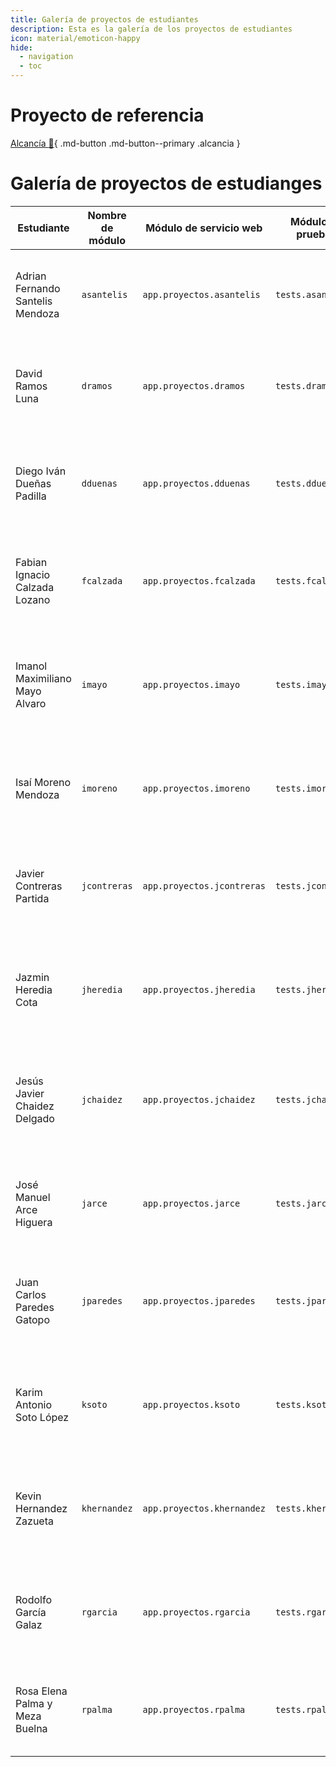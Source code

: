 ```yaml
---
title: Galería de proyectos de estudiantes
description: Esta es la galería de los proyectos de estudiantes
icon: material/emoticon-happy
hide:
  - navigation
  - toc
---
```


# Proyecto de referencia

[Alcancía :pig2:](nnieto/index.md){ .md-button .md-button--primary .alcancia }

# Galería de proyectos de estudianges


| Estudiante | Nombre de módulo | Módulo de servicio web | Módulo de pruebas | Proyecto |
| --- | --- | --- | --- | --- |
| Adrian Fernando Santelis Mendoza | `asantelis` | `app.proyectos.asantelis` | `tests.asantelis` | [Registro de animales :fontawesome-solid-dog:](asantelis.md){ .md-button .md-button--primary } |
| David Ramos Luna | `dramos` | `app.proyectos.dramos` | `tests.dramos` | [Catálogo de Productos :fontawesome-solid-store:](dramos.md){ .md-button .md-button--primary } |
| Diego Iván Dueñas Padilla | `dduenas` | `app.proyectos.dduenas` | `tests.dduenas` | [Registro de estudiantes :fontawesome-solid-school-flag:](dduenas.md){ .md-button .md-button--primary } |
| Fabian Ignacio Calzada Lozano | `fcalzada` | `app.proyectos.fcalzada` | `tests.fcalzada` | [Registro de vehículos :fontawesome-solid-car-on:](fcalzada.md){ .md-button .md-button--primary } |
| Imanol Maximiliano Mayo Alvaro | `imayo` | `app.proyectos.imayo` | `tests.imayo` |  [Registro de Eventos :fontawesome-solid-envelope-open-text:](imayo.md){ .md-button .md-button--primary } |
| Isaí Moreno Mendoza | `imoreno` | `app.proyectos.imoreno` | `tests.imoreno` |  [Registro de Hoteles :fontawesome-solid-hotel:](imoreno/index.md){ .md-button .md-button--primary } |
| Javier Contreras Partida | `jcontreras` | `app.proyectos.jcontreras` | `tests.jcontreras` |  [Registro de Ventas :fontawesome-solid-chart-line:](jcontreras.md){ .md-button .md-button--primary } |
| Jazmin Heredia Cota | `jheredia` | `app.proyectos.jheredia` | `tests.jheredia` |  [Registro de Ciudades :fontawesome-solid-map-location:](jheredia.md){ .md-button .md-button--primary } |
| Jesús Javier Chaidez Delgado | `jchaidez` | `app.proyectos.jchaidez` | `tests.jchaidez` |  [Gestión de Cursos :fontawesome-solid-graduation-cap:](jchaidez.md){ .md-button .md-button--primary } |
| José Manuel Arce Higuera | `jarce` | `app.proyectos.jarce` | `tests.jarce` |  [Registro de Empleados :fontawesome-solid-user-tie:](jarce.md){ .md-button .md-button--primary } |
| Juan Carlos Paredes Gatopo | `jparedes` | `app.proyectos.jparedes` | `tests.jparedes` |  [Gestión de Libros :fontawesome-solid-book-open:](jparedes.md){ .md-button .md-button--primary } |
| Karim Antonio Soto López | `ksoto` | `app.proyectos.ksoto` | `tests.ksoto` |  [Registro de películas :fontawesome-regular-circle-play:](ksoto.md){ .md-button .md-button--primary } |
| Kevin Hernandez Zazueta | `khernandez` | `app.proyectos.khernandez` | `tests.khernandez` |  [Control de inventario :fontawesome-solid-box-open:](khernandez.md){ .md-button .md-button--primary } |
| Rodolfo García Galaz | `rgarcia` | `app.proyectos.rgarcia` | `tests.rgarcia` |  [Registro de recetas :fontawesome-solid-cookie-bite:](rgarcia.md){ .md-button .md-button--primary } |
| Rosa Elena Palma y Meza Buelna | `rpalma` | `app.proyectos.rpalma` | `tests.rpalma` |  [Agenda de Contactos :fontawesome-solid-phone:](rpalma/index.md){ .md-button .md-button--primary } |
